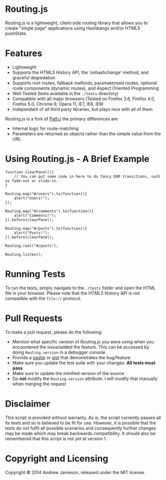 # Routing.js #

Routing.js is a lightweight, client-side routing library that allows you to create "single page" applications using Hashbangs and/or HTML5 pushState.

# Features #
* Lightweight
* Supports the HTML5 History API, the 'onhashchange' method, and graceful degredation
* Supports root routes, fallback methods, paramaterised routes, optional route components (dynamic routes), and Aspect Oriented Programming
* Well Tested (tests available in the `./tests` directory)
* Compatible with all major browsers (Tested on Firefox 3.6, Firefox 4.0, Firefox 5.0, Chrome 9, Opera 11, IE7, IE8, IE9)
* Independant of all third party libraries, but plays nice with all of them

Routing.js is a fork of [PathJ](https://github.com/mtrpcic/pathjs) the primary differences are
* Internal logic for route-matching
* Parameters are returned as objects rather than the simple value from the URL

# Using Routing.js - A Brief Example #

    function clearPanel(){
        // You can put some code in here to do fancy DOM transitions, such as fade-out or slide-in.
    }
    
    Routing.map("#/users").to(function(){
        alert("Users!");
    });
    
    Routing.map("#/comments").to(function(){
        alert("Comments!");
    }).before(clearPanel);
    
    Routing.map("#/posts").to(function(){
        alert("Posts!");
    }).before(clearPanel);
    
    Routing.root("#/posts");
    
    Routing.listen();


# Running Tests #
To run the tests, simply navigate to the `./tests` folder and open the HTML file in your browser.  Please note that the HTML5 History API is not compatible with the
`file://` protocol.


# Pull Requests #
To make a pull request, please do the following:

* Mention what specific version of Routing.js you were using when you encountered the issue/added the feature.  This can be accessed by doing `Routing.version` in a debugger console
* Provide a [pastie](http://pastie.org/) or [gist](https://gist.github.com/) that demonstrates the bug/feature
* Make sure you update the test suite with your changes.  **All tests must pass**
* Make sure to update the minified version of the source
* Do **not** modify the `Routing.version` attribute.  I will modify that manually when merging the request

# Disclaimer #
This script is provided without warranty. As is, the script currently passes all its tests and so is believed to be fit for use. However, it is possible that the tests do not fulfil all possible scenarios and consequently further changes may be made which may break backwards compatibility. It should also be remembered that this script is not yet at version 1.

# Copyright and Licensing #
Copyright © 2014 Andrew Jameson, released under the MIT license.
